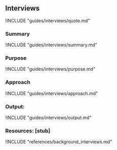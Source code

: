 ## Interviews

!INCLUDE "guides/interviews/quote.md"

### Summary

!INCLUDE "guides/interviews/summary.md"

### Purpose

!INCLUDE "guides/interviews/purpose.md"

### Approach

!INCLUDE "guides/interviews/approach.md"

### Output:

!INCLUDE "guides/interviews/output.md"

### Resources: [stub]

!INCLUDE "references/background_interviews.md"
